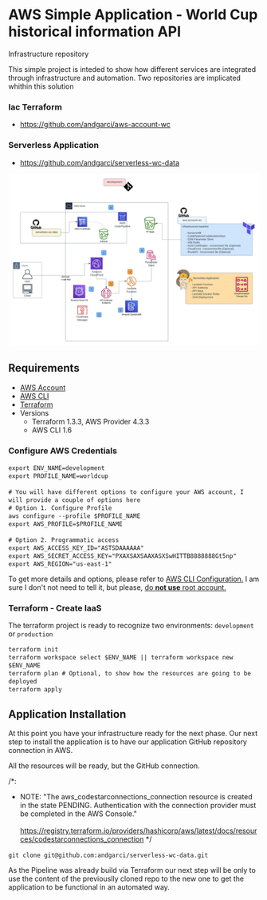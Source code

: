# AWS Simple Application - World Cup historical information API
Infrastructure repository

This simple project is inteded to show how different services are integrated through infrastructure and automation.
Two repositories are implicated whithin this solution

### Iac Terraform
- https://github.com/andgarci/aws-account-wc

### Serverless Application
- https://github.com/andgarci/serverless-wc-data

![Architecture](https://github.com/andgarci/aws-account-wc/blob/main/architecture.jpg?raw=true)


## Requirements
- [AWS Account](http://aws.amazon.com/)
- [AWS CLI](https://aws.amazon.com/cli/)
- [Terraform](https://learn.hashicorp.com/tutorials/terraform/install-cli)
- Versions
    - Terraform 1.3.3, AWS Provider 4.3.3
    - AWS CLI 1.6

### Configure AWS Credentials
```shell
export ENV_NAME=development
export PROFILE_NAME=worldcup

# You will have different options to configure your AWS account, I will provide a couple of options here
# Option 1. Configure Profile
aws configure --profile $PROFILE_NAME
export AWS_PROFILE=$PROFILE_NAME

# Option 2. Programmatic access
export AWS_ACCESS_KEY_ID="ASTSDAAAAAA"
export AWS_SECRET_ACCESS_KEY="PXAXSAXSAAXASXSwHITTB8888888Gt5np"
export AWS_REGION="us-east-1"
```

To get more details and options, please refer to [AWS CLI Configuration.](https://docs.aws.amazon.com/cli/latest/userguide/cli-configure-quickstart.html)
I am sure I don't not need to tell it, but please, [do **not use** root account.](https://docs.aws.amazon.com/accounts/latest/reference/best-practices-root-user.html)

### Terraform - Create IaaS

The terraform project is ready to recognize two environments: `development` or `production`

```shell
terraform init
terraform workspace select $ENV_NAME || terraform workspace new $ENV_NAME
terraform plan # Optional, to show how the resources are going to be deployed
terraform apply
```

## Application Installation
At this point you have your infrastructure ready for the next phase. Our next step to install the application is to have our application GitHub repository connection in AWS.

All the resources will be ready, but the GitHub connection.

/*:
  - NOTE:
   "The aws_codestarconnections_connection resource is created in the state PENDING. Authentication with the connection provider must be completed in the AWS Console."
  \
  \
  https://registry.terraform.io/providers/hashicorp/aws/latest/docs/resources/codestarconnections_connection
 */



`git clone git@github.com:andgarci/serverless-wc-data.git`

As the Pipeline was already build via Terraform our next step will be only to use the content of the previouslly cloned repo to the new one to get the application to be functional in an automated way.